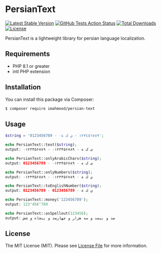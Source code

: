 # PersianText

[![Latest Stable Version](https://img.shields.io/packagist/v/imahmood/persian-text.svg?style=flat-square)](https://packagist.org/packages/imahmood/persian-text)
[![GitHub Tests Action Status](https://img.shields.io/github/actions/workflow/status/imahmood/persian-text/tests.yml?branch=main&label=tests&style=flat-square)](https://github.com/imahmood/persian-text/actions?query=workflow%3Atests+branch%3Amain)
[![Total Downloads](https://img.shields.io/packagist/dt/imahmood/persian-text.svg?style=flat-square)](https://packagist.org/packages/imahmood/persian-text)
[![License](https://img.shields.io/badge/license-MIT-brightgreen.svg?style=flat-square)](LICENSE)

PersianText is a lightweight library for persian language localization.

## Requirements
* PHP 8.1 or greater
* intl PHP extension

## Installation
You can install this package via Composer:

``` bash
$ composer require imahmood/persian-text
```

## Usage

``` php
$string = '0123456789 - ۰١٢٣٤٥٦٧٨٩ - ي ك ة';

echo PersianText::text($string);
output: ۰۱۲۳۴۵۶۷۸۹ - ۰۱۲۳۴۵۶۷۸۹ - ی ک ه

echo PersianText::onlyArabicChars($string);
output: 0123456789 - ۰۱۲۳۴۵۶۷۸۹ - ی ک ه

echo PersianText::onlyNumbers($string);
output: ۰۱۲۳۴۵۶۷۸۹ - ۰۱۲۳۴۵۶۷۸۹ - ي ك ة

echo PersianText::toEnglishNumber($string);
output: 0123456789 - 0123456789 - ي ك ة

echo PersianText::money('123456789');
output: 123٬456٬789

echo PersianText::asSpellout(123456);
output: صد و بیست و سه هزار و چهارصد و پنجاه و شش
```

## License

The MIT License (MIT). Please see [License File](LICENSE) for more information.
